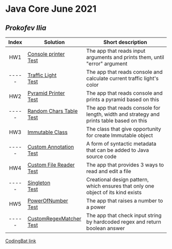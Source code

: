 # Java Core June 2021

## *Prokofev Ilia*

| Index | Solution  | Short description
| :---: | --- | --- |
| HW1 | [Console printer](https://github.com/NikolaevArtem/Java_Core_June_2021/tree/feature/IliaProkofev/src/main/java/homework_1) <br> [Test](https://github.com/NikolaevArtem/Java_Core_June_2021/tree/feature/IliaProkofev/src/test/java/homework_1/char_count) | The app that reads input arguments and prints them, until "error" argument |
|-----| [Traffic Light](https://github.com/NikolaevArtem/Java_Core_June_2021/tree/feature/IliaProkofev/src/main/java/homework_2/traffic_light) <br> [Test](https://github.com/NikolaevArtem/Java_Core_June_2021/tree/feature/IliaProkofev/src/test/java/homework_2/traffic_light) | The app that reads console and calculate current traffic light's color |
| HW2 | [Pyramid Printer](https://github.com/NikolaevArtem/Java_Core_June_2021/tree/feature/IliaProkofev/src/main/java/homework_2/pyramid_printer) <br> [Test](https://github.com/NikolaevArtem/Java_Core_June_2021/tree/feature/IliaProkofev/src/test/java/homework_2/pyramid_printer) | The app that reads console and prints a pyramid based on this  |
|-----| [Random Chars Table](https://github.com/NikolaevArtem/Java_Core_June_2021/tree/feature/IliaProkofev/src/main/java/homework_2/random_chars_table) <br> [Test](https://github.com/NikolaevArtem/Java_Core_June_2021/tree/feature/IliaProkofev/src/test/java/homework_2/random_chars_table) | The app that reads console for length, width and strategy and prints table based on this|
| HW3 | [Immutable Class](https://github.com/NikolaevArtem/Java_Core_June_2021/tree/feature/IliaProkofev/src/main/java/homework_3) | The class that give opportunity for create Immutable object|
|-----| [Custom Annotation](https://github.com/NikolaevArtem/Java_Core_June_2021/tree/feature/IliaProkofev/src/main/java/homework_4/custom_annotation) <br> [Test](https://github.com/NikolaevArtem/Java_Core_June_2021/tree/feature/IliaProkofev/src/test/java/homework_4/custom_annotation) | A form of syntactic metadata that can be added to Java source code|
| HW4 | [Custom File Reader](https://github.com/NikolaevArtem/Java_Core_June_2021/tree/feature/IliaProkofev/src/main/java/homework_4/custom_file_reader) <br> [Test](https://github.com/NikolaevArtem/Java_Core_June_2021/tree/feature/IliaProkofev/src/test/java/homework_4/custom_file_reader) | The app that provides 3 ways to read and edit a file|
|-----| [Singleton](https://github.com/NikolaevArtem/Java_Core_June_2021/tree/feature/IliaProkofev/src/main/java/homework_4/singleton) <br> [Test](https://github.com/NikolaevArtem/Java_Core_June_2021/tree/feature/IliaProkofev/src/test/java/homework_4/singleton) | Creational design pattern, which ensures that only one object of its kind exists |
| HW5 | [PowerOfNumber](https://github.com/NikolaevArtem/Java_Core_June_2021/tree/feature/IliaProkofev/src/main/java/homework_5/power_of_number) <br> [Test](https://github.com/NikolaevArtem/Java_Core_June_2021/tree/feature/IliaProkofev/src/test/java/homework_5/power_of_number) | The app that raises a number to a power  |
|-----| [CustomRegexMatcher](https://github.com/NikolaevArtem/Java_Core_June_2021/tree/feature/IliaProkofev/src/main/java/homework_5/custom_regex_matcher) <br> [Test](https://github.com/NikolaevArtem/Java_Core_June_2021/tree/feature/IliaProkofev/src/test/java/homework_5/custom_regex_matcher) | The app that check input string by hardcoded regex and return boolean answer |

[CodingBat link](https://codingbat.com/done?user=slowly@live.ru&tag=8165639202)
